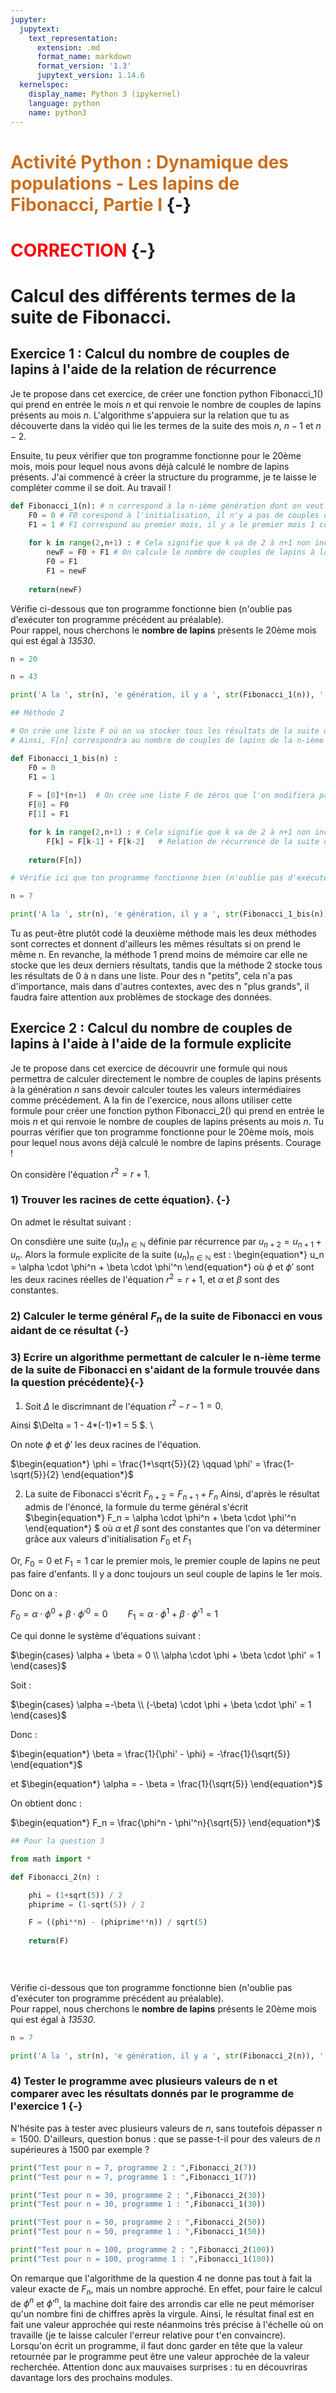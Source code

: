 ```yaml
---
jupyter:
  jupytext:
    text_representation:
      extension: .md
      format_name: markdown
      format_version: '1.3'
      jupytext_version: 1.14.6
  kernelspec:
    display_name: Python 3 (ipykernel)
    language: python
    name: python3
---
```


# <span style = "color :  #ca6f1e ">Activité Python : Dynamique des populations - Les lapins de Fibonacci, Partie I </span> {-}
# <span style = "color:red">CORRECTION</span> {-}

# Calcul des différents termes de la suite de Fibonacci.




## Exercice 1 : Calcul du nombre de couples de lapins à l'aide de la relation de récurrence

Je te propose dans cet exercice, de créer une fonction python Fibonacci_1() qui prend en entrée le mois $n$ et qui renvoie le nombre de couples de lapins présents au mois $n$. L'algorithme s'appuiera sur la relation que tu as découverte dans la vidéo qui lie les termes de la suite des mois $n$, $n-1$ et $n-2$. 

Ensuite, tu peux vérifier que ton programme fonctionne pour le 20ème mois, mois pour lequel nous avons déjà calculé le nombre de lapins présents. 
J'ai commencé à créer la structure du programme, je te laisse le compléter comme il se doit. Au travail !

```python
def Fibonacci_1(n): # n correspond à la n-ième génération dont on veut calculer le nombre de couples de lapins
    F0 = 0 # F0 corespond à l'initialisation, il n'y a pas de couples de lapin
    F1 = 1 # F1 correspond au premier mois, il y a le premier mois 1 couple de lapins
    
    for k in range(2,n+1) : # Cela signifie que k va de 2 à n+1 non inclus (ie. de 2 à n inclus)
        newF = F0 + F1 # On calcule le nombre de couples de lapins à la prochaine génération
        F0 = F1  
        F1 = newF
    
    return(newF)     
```

Vérifie ci-dessous que ton programme fonctionne bien (n'oublie pas d'exécuter ton programme précédent au préalable). \
Pour rappel, nous cherchons le **nombre de lapins** présents le 20ème mois qui est égal à *13530*.


```python
n = 20

n = 43

print('A la ', str(n), 'e génération, il y a ', str(Fibonacci_1(n)), ' couples de lapins.', 'Donc il y a au total', str(2*Fibonacci_1(n)), 'lapins')
```

```python
## Méthode 2

# On crée une liste F où on va stocker tous les résultats de la suite de Fibonacci jusqu'à la n-ième génération
# Ainsi, F[n] correspondra au nombre de couples de lapins de la n-ième génération. 

def Fibonacci_1_bis(n) :
    F0 = 0
    F1 = 1
    
    F = [0]*(n+1)  # On crée une liste F de zéros que l'on modifiera par la suite
    F[0] = F0
    F[1] = F1

    for k in range(2,n+1) : # Cela signifie que k va de 2 à n+1 non inclus (ie. de 2 à n inclus)
        F[k] = F[k-1] + F[k-2]   # Relation de récurrence de la suite de Fibonacci
        
    return(F[n])
```

```python
# Vérifie ici que ton programme fonctionne bien (n'oublie pas d'exécuter ton programme au préalable)

n = 7

print('A la ', str(n), 'e génération, il y a ', str(Fibonacci_1_bis(n)), ' couples de lapins.')
```

Tu as peut-être plutôt codé la deuxième méthode mais les deux méthodes sont correctes et donnent d'ailleurs les mêmes résultats si on prend le même n. En revanche, la méthode 1 prend moins de mémoire car elle ne stocke que les deux derniers résultats, tandis que la méthode 2 stocke tous les résultats de 0 à n dans une liste. Pour des n "petits", cela n'a pas d'importance, mais dans d'autres contextes, avec des n "plus grands", il faudra faire attention aux problèmes de stockage des données. 


## Exercice 2 : Calcul du nombre de couples de lapins à l'aide à l'aide de la formule explicite

Je te propose dans cet exercice de découvrir une formule qui nous permettra de calculer directement le nombre de couples de lapins présents à la génération $n$ sans devoir calculer toutes les valeurs intermédiaires comme précédement. A la fin de l'exercice, nous allons utiliser cette formule pour créer une fonction python Fibonacci_2() qui prend en entrée le mois $n$ et qui renvoie le nombre de couples de lapins présents au mois $n$. 
Tu pourras vérifier que ton programme fonctionne pour le 20ème mois, mois pour lequel nous avons déjà calculé le nombre de lapins présents. Courage !

<!-- #region -->
On considère l'équation $r^2 = r + 1$.

### 1) Trouver les racines de cette équation}. {-}


On admet le résultat suivant : 

On consdière une suite $(u_n)_{n \in \mathbb{N}}$ définie par récurrence par $u_{n+2} = u_{n+1} + u_n$. Alors la formule explicite de la suite $(u_n)_{n \in \mathbb{N}}$ est : \begin{equation*} u_n = \alpha \cdot \phi^n + \beta \cdot \phi'^n \end{equation*} où $\phi$ et $\phi'$ sont les deux racines réelles de l'équation $r^2 = r + 1$, et $\alpha$ et $\beta$ sont des constantes.

### 2) Calculer le terme général $F_n$ de la suite de Fibonacci en vous aidant de ce résultat {-}

### 3) Ecrire un algorithme permettant de calculer le n-ième terme de la suite de Fibonacci en s'aidant de la formule trouvée dans la question précédente}{-}
<!-- #endregion -->

1) Soit $\Delta$ le discrimnant de l'équation $r^2-r-1=0$.

Ainsi $\Delta = 1 - 4*(-1)*1 = 5 $. \\

On note $\phi$ et $\phi'$ les deux racines de l'équation.

$\begin{equation*}
\phi = \frac{1+\sqrt{5}}{2}
\qquad
\phi' = \frac{1-\sqrt{5}}{2}
\end{equation*}$

2) La suite de Fibonacci s'écrit $F_{n+2} = F_{n+1} + F_n$
Ainsi, d'après le résultat admis de l'énoncé, la formule du terme général s'écrit 
$\begin{equation*} F_n = \alpha \cdot \phi^n + \beta \cdot \phi'^n \end{equation*} $ où $\alpha$ et $\beta$ sont des constantes que l'on va déterminer grâce aux valeurs d'initialisation $F_0$ et $F_1$

Or, $F_0 = 0$ et $F_1 = 1$ car le premier mois, le premier couple de lapins ne peut pas faire d'enfants. Il y a donc toujours un seul couple de lapins le 1er mois. 

Donc on a :

$\begin{equation*} F_0 = \alpha \cdot \phi^0 + \beta \cdot \phi'^0 = 0 \qquad F_1 = \alpha \cdot \phi^1 + \beta \cdot \phi'^1 = 1 \end{equation*}$

Ce qui donne le système d'équations suivant :

$\begin{cases}
\alpha + \beta = 0
\\
\alpha \cdot \phi + \beta \cdot \phi' = 1
\end{cases}$

Soit : 

$\begin{cases}
\alpha =-\beta
\\
(-\beta) \cdot \phi + \beta \cdot \phi' = 1
\end{cases}$

Donc : 

$\begin{equation*}
\beta = \frac{1}{\phi' - \phi} = -\frac{1}{\sqrt{5}}
\end{equation*}$

et 
$\begin{equation*}
\alpha = - \beta = \frac{1}{\sqrt{5}}
\end{equation*}$

On obtient donc  : 

$\begin{equation*}
F_n = \frac{\phi^n - \phi'^n}{\sqrt{5}}
\end{equation*}$

```python
## Pour la question 3

from math import *

def Fibonacci_2(n) : 

    phi = (1+sqrt(5)) / 2
    phiprime = (1-sqrt(5)) / 2

    F = ((phi**n) - (phiprime**n)) / sqrt(5)
    
    return(F)

    
    

```

Vérifie ci-dessous que ton programme fonctionne bien (n'oublie pas d'exécuter ton programme précédent au préalable). \
Pour rappel, nous cherchons le **nombre de lapins** présents le 20ème mois qui est égal à *13530*.

```python
n = 7

print('A la ', str(n), 'e génération, il y a ', str(Fibonacci_2(n)), ' couples de lapins.')
```

### 4) Tester le programme avec plusieurs valeurs de n et comparer avec les résultats donnés par le programme de l'exercice 1 {-}
N'hésite pas à tester avec plusieurs valeurs de $n$, sans toutefois dépasser $n=1500$. D'ailleurs, question bonus : que se passe-t-il pour des valeurs de $n$ supérieures à 1500 par exemple ?

```python
print("Test pour n = 7, programme 2 : ",Fibonacci_2(7))
print("Test pour n = 7, programme 1 : ",Fibonacci_1(7))

print("Test pour n = 30, programme 2 : ",Fibonacci_2(30))
print("Test pour n = 30, programme 1 : ",Fibonacci_1(30))

print("Test pour n = 50, programme 2 : ",Fibonacci_2(50))
print("Test pour n = 50, programme 1 : ",Fibonacci_1(50))

print("Test pour n = 100, programme 2 : ",Fibonacci_2(100))
print("Test pour n = 100, programme 1 : ",Fibonacci_1(100))
```

On remarque que l'algorithme de la question 4 ne donne pas tout à fait la valeur exacte de $F_n$, mais un nombre approché. En effet, pour faire le calcul de $\phi^n$ et $\phi'^n$, la machine doit faire des arrondis car elle ne peut mémoriser qu'un nombre fini de chiffres après la virgule. Ainsi, le résultat final est en fait une valeur approchée qui reste néanmoins très précise à l'échelle où on travaille (je te laisse calculer l'erreur relative pour t'en convaincre). Lorsqu'on écrit un programme, il faut donc garder en tête que la valeur retournée par le programme peut être une valeur approchée de la valeur recherchée. Attention donc aux mauvaises surprises : tu en découvriras davantage lors des prochains modules. 
